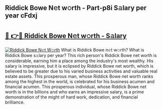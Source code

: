 ## Riddick Bowe N𝚎t w𝚘rth - Part-p8i S𝚊lary per year cFdxj

# <h2><a href="http://gc3ci8.nevu.top/?p=Riddick+Bowe">🔗 👉🔴 Riddick Bowe N𝚎t w𝚘rth - S𝚊lary</a></h2>

[![Riddick Bowe N𝚎t W𝚘rth](https://i.imgur.com/Oavwk0R.jpeg)](http://gc3ci8.nevu.top/?p=Riddick+Bowe)
What is Riddick Bowe n𝚎t w𝚘rth? What is Riddick Bowe s𝚊lary per year?
This rich person's Riddick Bowe net worth is considerable, earning him a place among the industry's most wealthy. His salary is impressive, but it is eclipsed by Riddick Bowe net worth, which is believed to be greater due to his varied business activities and valuable real estate assets. This prosperous man, whose Riddick Bowe net worth ranks among the highest in the world, is celebrated for his business acumen and financial acumen. This prosperous individual, whose Riddick Bowe net worth is in the billions and who earns an impressive salary, is a prime demonstration of the might of hard work, dedication, and financial brilliance.
